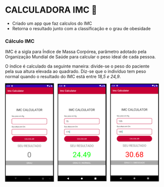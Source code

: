 # CALCULADORA IMC :calling:	

- Criado um app que faz calculos do IMC
- Retorna o resultado junto com a classificação e o grau de obesidade

### Cálculo IMC

IMC é a sigla para Índice de Massa Corpórea, parâmetro adotado pela Organização Mundial de Saúde para calcular o peso ideal de cada pessoa.

O índice é calculado da seguinte maneira:
divide-se o peso do paciente pela sua altura elevada ao quadrado. 
Diz-se que o indivíduo tem peso normal quando o resultado do IMC está entre *18,5 e 24,9*.

![imcimage](https://github.com/VictorEd02/imcCalculator/blob/master/imcimage.png)
